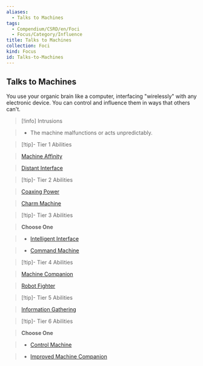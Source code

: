 ```yaml
---
aliases:
  - Talks to Machines
tags:
  - Compendium/CSRD/en/Foci
  - Focus/Category/Influence
title: Talks to Machines
collection: Foci
kind: Focus
id: Talks-to-Machines
---
```

## Talks to Machines    
You use your organic brain like a computer, interfacing "wirelessly" with any electronic device. You can control and influence them in ways that others can't.    
  
>[!info] Intrusions    
>- The machine malfunctions or acts unpredictably.    
  
  
>[!tip]- Tier 1 Abilities    
> [Machine Affinity](Machine-Affinity.md)    
> [Distant Interface](Distant-Interface.md)    
  
  
>[!tip]- Tier 2 Abilities    
> [Coaxing Power](Coaxing-Power.md)    
> [Charm Machine](Charm-Machine.md)    
  
  
>[!tip]- Tier 3 Abilities    
> **Choose One**    
>- [Intelligent Interface](Intelligent-Interface.md)    
>- [Command Machine](Command-Machine.md)    
  
  
>[!tip]- Tier 4 Abilities    
> [Machine Companion](Machine-Companion.md)    
> [Robot Fighter](Robot-Fighter.md)    
  
  
>[!tip]- Tier 5 Abilities    
> [Information Gathering](Information-Gathering.md)    
  
  
>[!tip]- Tier 6 Abilities    
> **Choose One**    
>- [Control Machine](Control-Machine.md)    
>- [Improved Machine Companion](Improved-Machine-Companion.md)
